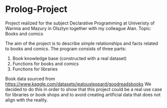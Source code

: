 # Prolog-Project
Project realized for the subject Declarative Programming at Univeristy of Warmia and Mazury in Olsztyn together with my colleague Alan.
Topic: Books and comics

The aim of the project is to describe simple relationships and facts
related to books and comics. The program consists of three parts:
1. Book knowledge base (constructed with a real dataset)
2. Functions for books and comics
3. Functions for libraries

Book data sourced from
https://www.kaggle.com/datasets/jealousleopard/goodreadsbooks
We decided to do this in order to show that this project could be a real use case for libraries or book shops and to avoid creating artificial data that does not align with the reality.
